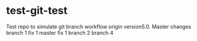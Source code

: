 # test-git-test

Test repo to simulate git branch workflow origin version5.0. Master changes
branch 1 fix 1
master fix 1
branch 2
branch 4
